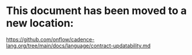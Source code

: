 # This document has been moved to a new location:

https://github.com/onflow/cadence-lang.org/tree/main/docs/language/contract-updatability.md
